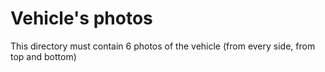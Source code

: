 Vehicle's photos
====

This directory must contain 6 photos of the vehicle (from every side, from top and bottom)






